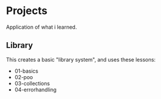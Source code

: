 # Projects #

Application of what i learned.

## Library ##

This creates a basic "library system", and uses these lessons:

- 01-basics
- 02-poo
- 03-collections
- 04-errorhandling
